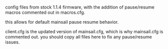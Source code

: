 config files from stock 1.1.4 firmware, with the addition of pause/resume macros commented out in macros.cfg. 

this allows for default mainsail pause resume behavior.

client.cfg is the updated version of mainsail.cfg, which is why mainsail.cfg is commented out. you should copy all files here to fix any pause/resume issues. 
